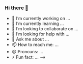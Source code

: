 

<!-- ![Rakibul Islam!](![Alt text](https://raw.githubusercontent.com/Ahmdpolash/AhmdPolash/main/assest/Polash%20Ahmed.png)"Rakibul Islam") -->

### Hi there 👋
- 🔭 I’m currently working on ...
- 🌱 I’m currently learning ...
- 👯 I’m looking to collaborate on ...
- 🤔 I’m looking for help with ...
- 💬 Ask me about ...
- 📫 How to reach me: ...
- 😄 Pronouns: ...
- ⚡ Fun fact: ...
  -->
